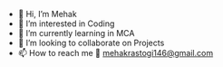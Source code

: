 - 👋 Hi, I’m Mehak
- 👀 I’m interested in Coding
- 🌱 I’m currently learning in MCA
- 💞️ I’m looking to collaborate on Projects
- 📫 How to reach me 📧 mehakrastogi146@gmail.com

<!---
Mehak-999/Mehak-999 is a ✨ special ✨ repository because its `README.md` (this file) appears on your GitHub profile.
You can click the Preview link to take a look at your changes.
--->
